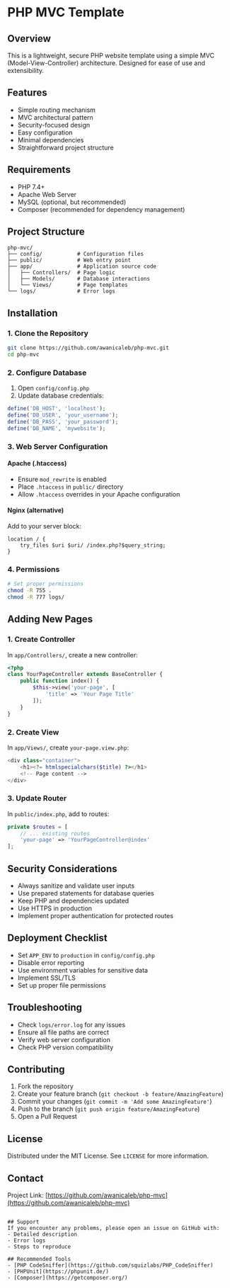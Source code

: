 # PHP MVC Template

## Overview
This is a lightweight, secure PHP website template using a simple MVC (Model-View-Controller) architecture. Designed for ease of use and extensibility.

## Features
- Simple routing mechanism
- MVC architectural pattern
- Security-focused design
- Easy configuration
- Minimal dependencies
- Straightforward project structure

## Requirements
- PHP 7.4+
- Apache Web Server
- MySQL (optional, but recommended)
- Composer (recommended for dependency management)

## Project Structure
```
php-mvc/
├── config/           # Configuration files
├── public/           # Web entry point
├── app/              # Application source code
│   ├── Controllers/  # Page logic
│   ├── Models/       # Database interactions
│   └── Views/        # Page templates
└── logs/             # Error logs
```

## Installation

### 1. Clone the Repository
```bash
git clone https://github.com/awanicaleb/php-mvc.git
cd php-mvc
```

### 2. Configure Database
1. Open `config/config.php`
2. Update database credentials:
```php
define('DB_HOST', 'localhost');
define('DB_USER', 'your_username');
define('DB_PASS', 'your_password');
define('DB_NAME', 'mywebsite');
```

### 3. Web Server Configuration
#### Apache (.htaccess)
- Ensure `mod_rewrite` is enabled
- Place `.htaccess` in `public/` directory
- Allow `.htaccess` overrides in your Apache configuration

#### Nginx (alternative)
Add to your server block:
```nginx
location / {
    try_files $uri $uri/ /index.php?$query_string;
}
```

### 4. Permissions
```bash
# Set proper permissions
chmod -R 755 .
chmod -R 777 logs/
```

## Adding New Pages

### 1. Create Controller
In `app/Controllers/`, create a new controller:
```php
<?php
class YourPageController extends BaseController {
    public function index() {
        $this->view('your-page', [
            'title' => 'Your Page Title'
        ]);
    }
}
```

### 2. Create View
In `app/Views/`, create `your-page.view.php`:
```php
<div class="container">
    <h1><?= htmlspecialchars($title) ?></h1>
    <!-- Page content -->
</div>
```

### 3. Update Router
In `public/index.php`, add to routes:
```php
private $routes = [
    // ... existing routes
    'your-page' => 'YourPageController@index'
];
```

## Security Considerations
- Always sanitize and validate user inputs
- Use prepared statements for database queries
- Keep PHP and dependencies updated
- Use HTTPS in production
- Implement proper authentication for protected routes

## Deployment Checklist
- Set `APP_ENV` to `production` in `config/config.php`
- Disable error reporting
- Use environment variables for sensitive data
- Implement SSL/TLS
- Set up proper file permissions

## Troubleshooting
- Check `logs/error.log` for any issues
- Ensure all file paths are correct
- Verify web server configuration
- Check PHP version compatibility

## Contributing
1. Fork the repository
2. Create your feature branch (`git checkout -b feature/AmazingFeature`)
3. Commit your changes (`git commit -m 'Add some AmazingFeature'`)
4. Push to the branch (`git push origin feature/AmazingFeature`)
5. Open a Pull Request

## License
Distributed under the MIT License. See `LICENSE` for more information.

## Contact
<!-- Your Name - your.email@example.com -->

Project Link: [https://github.com/awanicaleb/php-mvc](https://github.com/awanicaleb/php-mvc)
```

## Support
If you encounter any problems, please open an issue on GitHub with:
- Detailed description
- Error logs
- Steps to reproduce

## Recommended Tools
- [PHP CodeSniffer](https://github.com/squizlabs/PHP_CodeSniffer)
- [PHPUnit](https://phpunit.de/)
- [Composer](https://getcomposer.org/)